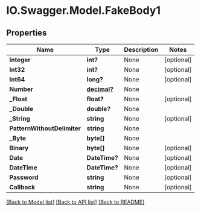 # IO.Swagger.Model.FakeBody1
## Properties

Name | Type | Description | Notes
------------ | ------------- | ------------- | -------------
**Integer** | **int?** | None | [optional] 
**Int32** | **int?** | None | [optional] 
**Int64** | **long?** | None | [optional] 
**Number** | [**decimal?**](BigDecimal.md) | None | 
**_Float** | **float?** | None | [optional] 
**_Double** | **double?** | None | 
**_String** | **string** | None | [optional] 
**PatternWithoutDelimiter** | **string** | None | 
**_Byte** | **byte[]** | None | 
**Binary** | **byte[]** | None | [optional] 
**Date** | **DateTime?** | None | [optional] 
**DateTime** | **DateTime?** | None | [optional] 
**Password** | **string** | None | [optional] 
**Callback** | **string** | None | [optional] 

[[Back to Model list]](../README.md#documentation-for-models) [[Back to API list]](../README.md#documentation-for-api-endpoints) [[Back to README]](../README.md)

